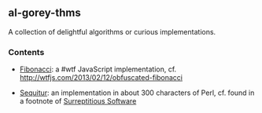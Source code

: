 ## al-gorey-thms

A collection of delightful algorithms or curious implementations.


### Contents

* [Fibonacci](https://en.wikipedia.org/wiki/Fibonacci_sequence): 
  a #wtf JavaScript implementation, cf. http://wtfjs.com/2013/02/12/obfuscated-fibonacci

* [Sequitur](http://arxiv.org/pdf/cs.AI/9709102.pdf): 
  an implementation in about 300 characters of Perl, cf. found in a footnote of 
  [Surreptitious Software](http://books.google.de/books?id=mig-bH3u0Z0C&printsec=frontcover&dq=isbn:0132702037)
